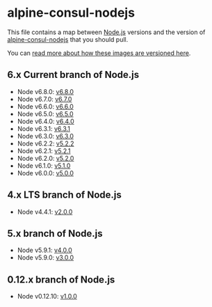 # alpine-consul-nodejs

This file contains a map between [Node.js][nodejs] versions and the version of [alpine-consul-nodejs][alpineconsulnodejs] that you should pull.

You can [read more about how these images are versioned here](https://github.com/smebberson/docker-alpine#versioning).

## 6.x Current branch of Node.js

- Node v6.8.0: [v6.8.0](https://github.com/smebberson/docker-alpine/blob/master/alpine-consul-nodejs/VERSIONS.md#v580)
- Node v6.7.0: [v6.7.0](https://github.com/smebberson/docker-alpine/blob/master/alpine-consul-nodejs/VERSIONS.md#v570)
- Node v6.6.0: [v6.6.0](https://github.com/smebberson/docker-alpine/blob/master/alpine-consul-nodejs/VERSIONS.md#v560)
- Node v6.5.0: [v6.5.0](https://github.com/smebberson/docker-alpine/blob/master/alpine-consul-nodejs/VERSIONS.md#v550)
- Node v6.4.0: [v6.4.0](https://github.com/smebberson/docker-alpine/blob/master/alpine-consul-nodejs/VERSIONS.md#v540)
- Node v6.3.1: [v6.3.1](https://github.com/smebberson/docker-alpine/blob/master/alpine-consul-nodejs/VERSIONS.md#v531)
- Node v6.3.0: [v6.3.0](https://github.com/smebberson/docker-alpine/blob/master/alpine-consul-nodejs/VERSIONS.md#v530)
- Node v6.2.2: [v5.2.2](https://github.com/smebberson/docker-alpine/blob/master/alpine-consul-nodejs/VERSIONS.md#v522)
- Node v6.2.1: [v5.2.1](https://github.com/smebberson/docker-alpine/blob/master/alpine-consul-nodejs/VERSIONS.md#v521)
- Node v6.2.0: [v5.2.0](https://github.com/smebberson/docker-alpine/blob/master/alpine-consul-nodejs/VERSIONS.md#v520)
- Node v6.1.0: [v5.1.0](https://github.com/smebberson/docker-alpine/blob/master/alpine-consul-nodejs/VERSIONS.md#v510)
- Node v6.0.0: [v5.0.0](https://github.com/smebberson/docker-alpine/blob/master/alpine-consul-nodejs/VERSIONS.md#v500)

## 4.x LTS branch of Node.js

- Node v4.4.1: [v2.0.0](https://github.com/smebberson/docker-alpine/blob/master/alpine-consul-nodejs/VERSIONS.md#v200)

## 5.x branch of Node.js

- Node v5.9.1: [v4.0.0](https://github.com/smebberson/docker-alpine/blob/master/alpine-consul-nodejs/VERSIONS.md#v400)
- Node v5.9.0: [v3.0.0](https://github.com/smebberson/docker-alpine/blob/master/alpine-consul-nodejs/VERSIONS.md#v300)

## 0.12.x branch of Node.js

- Node v0.12.10: [v1.0.0](https://github.com/smebberson/docker-alpine/blob/master/alpine-consul-nodejs/VERSIONS.md#v100)

[nodejs]: https://nodejs.org/en/
[alpineconsulnodejs]: https://github.com/smebberson/docker-alpine/tree/master/alpine-consul-nodejs
